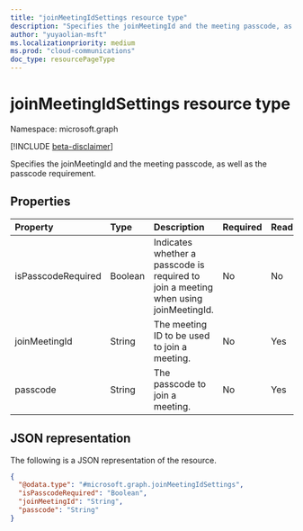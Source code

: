 ```yaml
---
title: "joinMeetingIdSettings resource type"
description: "Specifies the joinMeetingId and the meeting passcode, as well as the passcode requirement."
author: "yuyaolian-msft"
ms.localizationpriority: medium
ms.prod: "cloud-communications"
doc_type: resourcePageType
---
```


# joinMeetingIdSettings resource type

Namespace: microsoft.graph

[!INCLUDE [beta-disclaimer](../../includes/beta-disclaimer.md)]

Specifies the joinMeetingId and the meeting passcode, as well as the passcode requirement.

## Properties

| Property            | Type      | Description                                   | Required | ReadOnly |
|:--------------------|:----------|:----------------------------------------------|----------|----------|
| isPasscodeRequired  | Boolean   | Indicates whether a passcode is required to join a meeting when using joinMeetingId. | No | No |
| joinMeetingId       | String    | The meeting ID to be used to join a meeting.  | No       | Yes      |
| passcode            | String    | The passcode to join a meeting.               | No       | Yes      |

## JSON representation

The following is a JSON representation of the resource.
<!-- {
  "blockType": "resource",
  "@odata.type": "microsoft.graph.joinMeetingIdSettings"
}
-->

``` json
{
  "@odata.type": "#microsoft.graph.joinMeetingIdSettings",
  "isPasscodeRequired": "Boolean",
  "joinMeetingId": "String",
  "passcode": "String"
}
```
